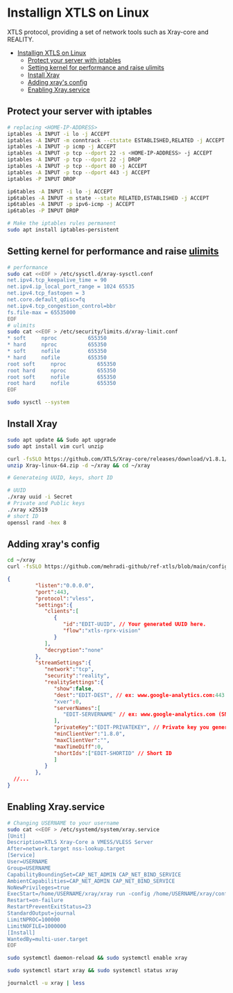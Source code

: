 # Installign XTLS on Linux
XTLS protocol, providing a set of network tools such as Xray-core and REALITY.

- [Installign XTLS on Linux](#installign-xtls-on-linux)
  - [Protect your server with iptables](#protect-your-server-with-iptables)
  - [Setting kernel for performance and raise ulimits](#setting-kernel-for-performance-and-raise-ulimits)
  - [Install Xray](#install-xray)
  - [Adding xray's config](#adding-xrays-config)
  - [Enabling Xray.service](#enabling-xrayservice)

## Protect your server with iptables
```sh
# replacing <HOME-IP-ADDRESS>
iptables -A INPUT -i lo -j ACCEPT
iptables -A INPUT -m conntrack --ctstate ESTABLISHED,RELATED -j ACCEPT
iptables -A INPUT -p icmp -j ACCEPT
iptables -A INPUT -p tcp --dport 22 -s <HOME-IP-ADDRESS> -j ACCEPT
iptables -A INPUT -p tcp --dport 22 -j DROP
iptables -A INPUT -p tcp --dport 80 -j ACCEPT
iptables -A INPUT -p tcp --dport 443 -j ACCEPT
iptables -P INPUT DROP

ip6tables -A INPUT -i lo -j ACCEPT
ip6tables -A INPUT -m state --state RELATED,ESTABLISHED -j ACCEPT
ip6tables -A INPUT -p ipv6-icmp -j ACCEPT
ip6tables -P INPUT DROP

# Make the iptables rules permanent
sudo apt install iptables-persistent
```
## Setting kernel for performance and raise [ulimits](https://phoenixnap.com/kb/ulimit-linux-command)
```sh
# performance
sudo cat <<EOF > /etc/sysctl.d/xray-sysctl.conf
net.ipv4.tcp_keepalive_time = 90
net.ipv4.ip_local_port_range = 1024 65535
net.ipv4.tcp_fastopen = 3
net.core.default_qdisc=fq
net.ipv4.tcp_congestion_control=bbr
fs.file-max = 65535000
EOF
# ulimits
sudo cat <<EOF > /etc/security/limits.d/xray-limit.conf
* soft     nproc          655350
* hard     nproc          655350
* soft     nofile         655350
* hard     nofile         655350
root soft     nproc          655350
root hard     nproc          655350
root soft     nofile         655350
root hard     nofile         655350
EOF

sudo sysctl --system
```

## Install Xray

```sh
sudo apt update && Sudo apt upgrade
sudo apt install vim curl unzip

curl -fsSLO https://github.com/XTLS/Xray-core/releases/download/v1.8.1/Xray-linux-64.zip
unzip Xray-linux-64.zip -d ~/xray && cd ~/xray

# Generateing UUID, keys, short ID

# UUID
./xray uuid -i Secret
# Private and Public keys
./xray x25519
# short ID
openssl rand -hex 8

```

## Adding xray's config
```sh
cd ~/xray
curl -fsSLO https://github.com/mehradi-github/ref-xtls/blob/main/config.json
```

```json
{
         "listen":"0.0.0.0",
         "port":443,
         "protocol":"vless",
         "settings":{
            "clients":[
               {
                  "id":"EDIT-UUID", // Your generated UUID here.
                  "flow":"xtls-rprx-vision"
               }
            ],
            "decryption":"none"
         },
         "streamSettings":{
            "network":"tcp",
            "security":"reality",
            "realitySettings":{
               "show":false,
               "dest":"EDIT-DEST", // ex: www.google-analytics.com:443 Edit to a website/server that works without VPN outside of Iran
               "xver":0,
               "serverNames":[
                  "EDIT-SERVERNAME" // ex: www.google-analytics.com (SNI) Same as "dest" but without portnumber. 
               ],
               "privateKey":"EDIT-PRIVATEKEY", // Private key you generated earlier.
               "minClientVer":"1.8.0",
               "maxClientVer":"",
               "maxTimeDiff":0,
               "shortIds":["EDIT-SHORTID" // Short ID
               ]
            }
         },
  //...
}        
```
## Enabling Xray.service
```sh
# Changing USERNAME to your username 
sudo cat <<EOF > /etc/systemd/system/xray.service
[Unit]
Description=XTLS Xray-Core a VMESS/VLESS Server
After=network.target nss-lookup.target
[Service]
User=USERNAME
Group=USERNAME
CapabilityBoundingSet=CAP_NET_ADMIN CAP_NET_BIND_SERVICE
AmbientCapabilities=CAP_NET_ADMIN CAP_NET_BIND_SERVICE
NoNewPrivileges=true
ExecStart=/home/USERNAME/xray/xray run -config /home/USERNAME/xray/config.json
Restart=on-failure
RestartPreventExitStatus=23
StandardOutput=journal
LimitNPROC=100000
LimitNOFILE=1000000
[Install]
WantedBy=multi-user.target
EOF

sudo systemctl daemon-reload && sudo systemctl enable xray

sudo systemctl start xray && sudo systemctl status xray

journalctl -u xray | less


```

